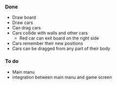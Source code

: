 ### Done

- Draw board
- Draw cars
- Can drag cars
- Cars collide with walls and other cars
	- Red car can exit board on the right side
- Cars remember their new positions
- Cars can be dragged from any part of their body

### To do

- Main manu
- integration between main manu and game screen
